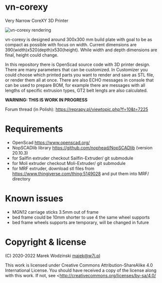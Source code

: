 # vn-corexy
Very Narrow CoreXY 3D Printer

![vn-corexy rendering](img/vn-corexy-animated-20220109.gif)

vn-corexy is designed around 300x300 mm build plate with goal to be
as compact as possible with focus on width. Current dimensions are
390(width)x520(depth)x530(height). While width and depth dimensions
are final, height could change.

In this repository there is OpenScad source code with 3D printer design.
There are many parameters that can be customized. In Customizer you could
choose which printed parts you want to render and save as STL file,
or render them all at once.
There are also ECHO messages in console that can be used to prepare BOM,
for example there are messages with all lengths of specific extrusion types,
GT2 belt lengts are also calculated.

**WARNING: THIS IS WORK IN PROGRESS**

Forum thread (in Polish): https://reprapy.pl/viewtopic.php?f=10&t=7225

# Requirements
- OpenScad https://www.openscad.org/
- NopSCADlib library https://github.com/nophead/NopSCADlib (version 20.10.3)
- for Sailfin extruder checkout Sailfin-Extruder/ git submodule
- for Moli extruder checkout Moli-Extruder/ git submodule
- for MRF extruder, download stl files from https://www.thingiverse.com/thing:5149028
  and put them into MRF/ directory

# Known issues
- MGN12 carriage sticks 3.5mm out of frame
- bed frame could be 10mm shorter to use 4 the same wheel supports
- bed frame wheels supports are temporary, will be changed in future

# Copyright & license
(C) 2020-2022 Marek Wodzinski <majek@w7i.pl>

This work is licensed under Creative Commons Attribution-ShareAlike 4.0 International License.
You should have received a copy of the license along with this work. 
If not, see <http://creativecommons.org/licenses/by-sa/4.0/
